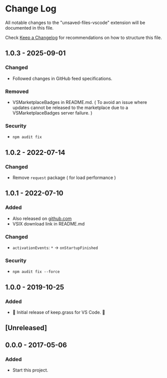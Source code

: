 # Change Log

All notable changes to the "unsaved-files-vscode" extension will be documented in this file.

Check [Keep a Changelog](http://keepachangelog.com/) for recommendations on how to structure this file.

## 1.0.3 - 2025-09-01

### Changed

- Followed changes in GitHub feed specifications.

### Removed

- VSMarketplaceBadges in README.md. ( To avoid an issue where updates cannot be released to the marketplace due to a VSMarketplaceBadges server failure. )

### Security

- `npm audit fix`

## 1.0.2 - 2022-07-14

### Changed

- Remove `request` package ( for load performance )

## 1.0.1 - 2022-07-10

### Added

- Also released on [github.com](https://github.com/wraith13/keep-grass-vscode/releases)
- VSIX download link in README.md

### Changed

- `activationEvents`: `*` -> `onStartupFinished`

### Security

- `npm audit fix --force`

## 1.0.0 - 2019-10-25

### Added

- 🎊 Initial release of keep.grass for VS Code. 🎉

## [Unreleased]

## 0.0.0 - 2017-05-06

### Added

- Start this project.
